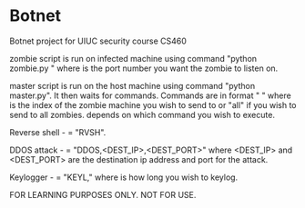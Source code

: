 # Botnet
Botnet project for UIUC security course CS460

zombie script is run on infected machine using command "python zombie.py <PORT>" where <PORT> is the port number you want the zombie to listen on.

master script is run on the host machine using command "python master.py". It then waits for commands. Commands are in format "<INDEX> <CMD>" where <INDEX> is the index of the zombie machine you wish to send to or "all" if you wish to send to all zombies. <CMD> depends on which command you wish to execute.

Reverse shell - <CMD> = "RVSH".

DDOS attack - <CMD> = "DDOS,<DEST_IP>,<DEST_PORT>" where <DEST_IP> and <DEST_PORT> are the destination ip address and port for the attack.

Keylogger - <CMD> = "KEYL,<TIME>" where <TIME> is how long you wish to keylog.




FOR LEARNING PURPOSES ONLY. NOT FOR USE.
